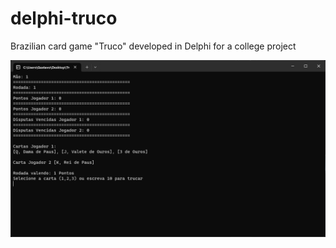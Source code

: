 # delphi-truco
Brazilian card game "Truco" developed in Delphi for a college project

![Alt text](https://github.com/barrosgusta/delphi-truco/blob/main/Screenshots/Screenshot%202023-07-13%20145046.png)
